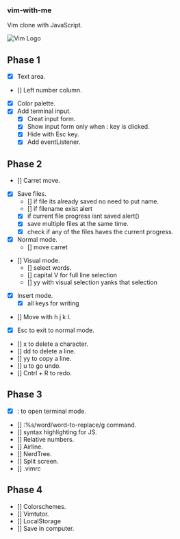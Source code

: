 ### vim-with-me
Vim clone with JavaScript.  

![Vim Logo](https://download.logo.wine/logo/Vim_(text_editor)/Vim_(text_editor)-Logo.wine.png)


## Phase 1  

- [x] Text area.  
- [] Left number column.  
- [x] Color palette.  
- [x] Add terminal input.
    - [x] Creat input form.  
    - [x] Show input form only when : key is clicked.   
    - [x] Hide with Esc key.  
    - [x] Add eventListener.  

## Phase 2   

- [] Carret move.  
- [x] Save files.   
    - [] if file its already saved no need to put name.
    - [] if filename exist alert
    - [x] if current file progress isnt saved alert()
    - [x] save multiple files at the same time.
    - [x] check if any of the files haves the current progress.
- [x] Normal mode.  
    - [] move carret
- [] Visual mode.  
    - [] select words.
    - [] capital V for full line selection
    - [] yy with visual selection yanks that selection
- [x] Insert mode.   
    - [x] all keys for writing
- [] Move with h j k l.   
- [x] Esc to exit to normal mode.    
- [] x to delete a character.     
- [] dd to delete a line.    
- [] yy to copy a line.    
- [] u to go undo.     
- [] Cntrl + R to redo.   

## Phase 3    

- [x] : to open terminal mode.     
- [] :%s/word/word-to-replace/g command.    
- [] syntax highlighting for JS.  
- [] Relative numbers.  
- [] Airline.   
- [] NerdTree.    
- [] Split screen.   
- [] .vimrc    

## Phase 4    

- [] Colorschemes.   
- [] Vimtutor.    
- [] LocalStorage
- [] Save in computer.

